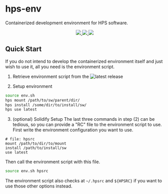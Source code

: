 # hps-env
Containerized development environment for HPS software.

<p align="center">
    <a href="http://perso.crans.org/besson/LICENSE.html" alt="GPLv3 license">
        <img src="https://img.shields.io/badge/License-GPLv3-blue.svg" />
    </a>
    <a href="https://github.com/tomeichlersmith/hps-env/actions" alt="Actions">
        <img src="https://github.com/tomeichlersmith/hps-env/actions/workflows/ci.yml/badge.svg" />
    </a>
    <a href="https://hub.docker.com/r/tomeichlersmith/hps-env" alt="DockerHub">
        <img src="https://img.shields.io/github/v/release/tomeichlersmith/hps-env" />
    </a>
</p>

## Quick Start
If you do not intend to develop the containerized environment itself
and just wish to use it, all you need is the environment script.

1. Retrieve environment script from the ![latest release](https://img.shields.io/github/v/release/tomeichlersmith/hps-env)

2. Setup environment
```bash
source env.sh
hps mount /path/to/sw/parent/dir/
hps install /some/dir/to/install/sw/
hps use latest
```

3. (optional) Solidify Setup
The last three commands in step (2) can be tedious, so you can provide a "RC" file
to the environment script to use. First write the environment configuration you
want to use.
```
# file: hpsrc
mount /path/to/dir/to/mount
install /path/to/install/sw
use latest
```
Then call the environment script with this file.
```bash
source env.sh hpsrc
```
The environment script also checks at `~/.hpsrc` and `${HPSRC}` if you want to use
those other options instead.
